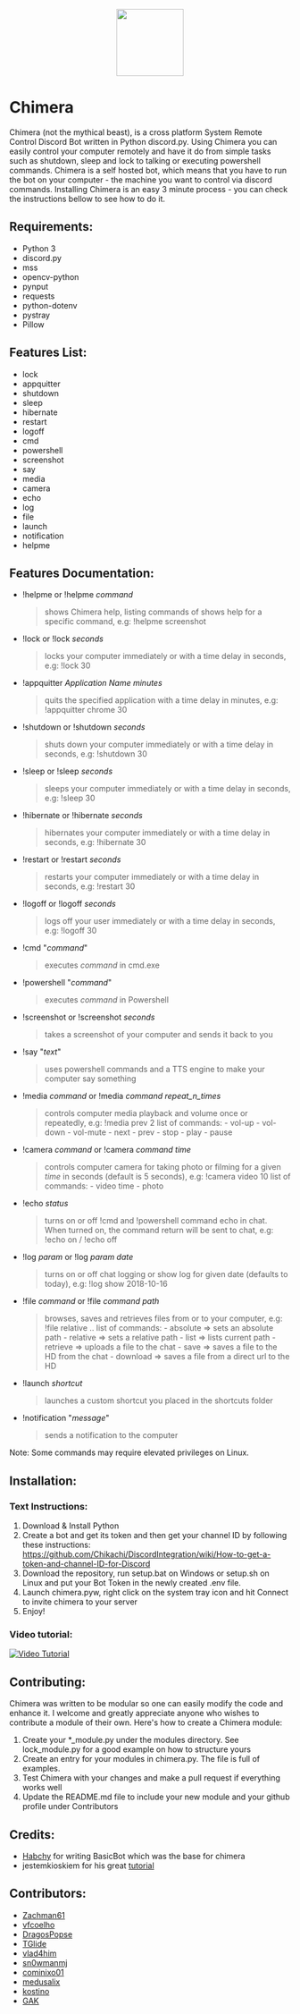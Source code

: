 <p align="center">
  <img  width="120" height="120" src="https://user-images.githubusercontent.com/11155359/46568982-b4a6c980-c956-11e8-9232-64b64be1369c.png">
</p>



# Chimera
Chimera (not the mythical beast), is a cross platform System Remote Control Discord Bot written in Python discord.py.
Using Chimera you can easily control your computer remotely and have it do from simple tasks such as shutdown, sleep and lock to talking or executing powershell commands.
Chimera is a self hosted bot, which means that you have to run the bot on your computer - the machine you want to control via discord commands.
Installing Chimera is an easy 3 minute process - you can check the instructions bellow to see how to do it.

## Requirements:
* Python 3
* discord.py
* mss
* opencv-python
* pynput
* requests
* python-dotenv
* pystray
* Pillow

## Features List:
* lock
* appquitter
* shutdown
* sleep
* hibernate
* restart
* logoff
* cmd
* powershell
* screenshot
* say
* media
* camera
* echo
* log
* file
* launch
* notification
* helpme

## Features Documentation:

* !helpme or !helpme *command*
	> shows Chimera help, listing commands of shows help for a specific command, e.g: !helpme screenshot

* !lock or !lock *seconds*
	> locks your computer immediately or with a time delay in seconds, e.g: !lock 30
* !appquitter *Application Name* *minutes*
	> quits the specified application with a time delay in minutes, e.g: !appquitter chrome 30
* !shutdown or !shutdown *seconds*
	> shuts down your computer immediately or with a time delay in seconds, e.g: !shutdown 30
* !sleep or !sleep *seconds*
	> sleeps your computer immediately or with a time delay in seconds, e.g: !sleep 30
* !hibernate or !hibernate *seconds*
	> hibernates your computer immediately or with a time delay in seconds, e.g: !hibernate 30
* !restart or !restart *seconds*
	> restarts your computer immediately or with a time delay in seconds, e.g: !restart 30
* !logoff or !logoff *seconds*
	> logs off your user immediately or with a time delay in seconds, e.g: !logoff 30

* !cmd "*command*"
	> executes *command* in cmd.exe
* !powershell "*command*"
	> executes *command* in Powershell

* !screenshot or !screenshot *seconds*
	> takes a screenshot of your computer and sends it back to you 
* !say "*text*"
	> uses powershell commands and a TTS engine to make your computer say something

* !media *command* or !media *command* *repeat_n_times*
	> controls computer media playback and volume once or repeatedly, e.g: !media prev 2
		list of commands:
		- vol-up
		- vol-down
		- vol-mute
		- next
		- prev
		- stop
		- play
		- pause
		
* !camera *command* or !camera *command* *time*
	> controls computer camera for taking photo or filming for a given *time* in seconds (default is 5 seconds), e.g: !camera video 10
		list of commands:
		- video time
		- photo
		
* !echo *status*
	> turns on or off !cmd and !powershell command echo in chat. When turned on, the command return will be sent to chat, e.g: !echo on / !echo off
	
* !log *param* or !log *param* *date*
	> turns on or off chat logging or show log for given date (defaults to today), e.g: !log show 2018-10-16

* !file *command* or !file *command* *path*
	> browses, saves and retrieves files from or to your computer, e.g: !file relative ..
		list of commands:
		- absolute => sets an absolute path
		- relative => sets a relative path
		- list => lists current path
		- retrieve => uploads a file to the chat
		- save => saves a file to the HD from the chat
		- download => saves a file from a direct url to the HD

* !launch *shortcut*
    > launches a custom shortcut you placed in the shortcuts folder
    
* !notification "*message*"
    > sends a notification to the computer

Note: Some commands may require elevated privileges on Linux.

## Installation:

### Text Instructions:
1. Download & Install Python
2. Create a bot and get its token and then get your channel ID by following these instructions: https://github.com/Chikachi/DiscordIntegration/wiki/How-to-get-a-token-and-channel-ID-for-Discord
3. Download the repository, run setup.bat on Windows or setup.sh on Linux and put your Bot Token in the newly created .env file. 
4. Launch chimera.pyw, right click on the system tray icon and hit Connect to invite chimera to your server
5. Enjoy!

### Video tutorial:

[![Video Tutorial](https://j.gifs.com/l5m85j.gif)](https://www.youtube.com/watch?v=JXqS3WaTOB4)





## Contributing:
Chimera was written to be modular so one can easily modify the code and enhance it. I welcome and greatly appreciate anyone who wishes to contribute a module of their own.
Here's how to create a Chimera module:

1. Create your *_module.py under the modules directory. See lock_module.py for a good example on how to structure yours
2. Create an entry for your modules in chimera.py. The file is full of examples.
3. Test Chimera with your changes and make a pull request if everything works well
4. Update the README.md file to include your new module and your github profile under Contributors


## Credits:
* [Habchy](https://github.com/Habchy) for writing BasicBot which was the base for chimera
* jestemkioskiem for his great [tutorial](https://steemit.com/utopian-io/@jestemkioskiem/build-your-own-discord-bot-with-python-1-basicbot)

## Contributors:
* [Zachman61](https://github.com/Zachman61)
* [vfcoelho](https://github.com/vfcoelho)
* [DragosPopse](https://github.com/DragosPopse)
* [TGlide](https://github.com/TGlide)
* [vlad4him](https://github.com/vlad4him)
* [sn0wmanmj](https://github.com/sn0wmanmj)
* [cominixo01](https://github.com/cominixo01)
* [medusalix](https://github.com/medusalix)
* [kostino](https://github.com/kostino)
* [GAK](https://github.com/Arvinth-Krishna)
